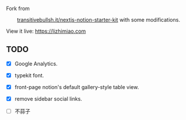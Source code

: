

Fork from <p align="center"><a href="https://transitivebullsh.it/nextjs-notion-starter-kit">transitivebullsh.it/nextjs-notion-starter-kit</a> with some modifications.
  
View it live: https://lizhimiao.com
  
 
## TODO
- [x] Google Analytics.
- [x] typekit font.
- [x] front-page notion's default gallery-style table view.
- [x] remove sidebar social links.
- [ ] 不蒜子
  
